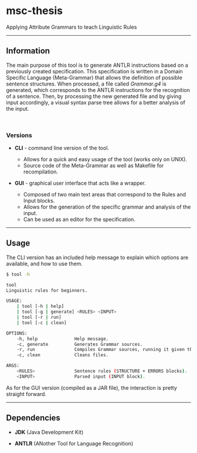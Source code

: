 # msc-thesis

Applying Attribute Grammars to teach Linguistic Rules

<hr/>

## Information

The main purpose of this tool is to generate ANTLR instructions based on a previously created specification. This specification is written in a Domain Specific Language (Meta-Grammar) that allows the definition of possible sentence structures. When processed, a file called *Grammar.g4* is generated, which corresponds to the ANTLR instructions for the recognition of a sentence. Then, by processing the new generated file and by giving input accordingly, a visual syntax parse tree allows for a better analysis of the input.

<br/>  

### Versions

- **CLI** - command line version of the tool.
    - Allows for a quick and easy usage of the tool (works only on UNIX).
    - Source code of the Meta-Grammar as well as Makefile for recompilation.

- **GUI** - graphical user interface that acts like a wrapper.
    - Composed of two main text areas that correspond to the Rules and Input blocks.
    - Allows for the generation of the specific grammar and analysis of the input.
    - Can be used as an editor for the specification.

<hr/>

## Usage

The CLI version has an included help message to explain which options are available, and how to use them.

```bash
$ tool -h

tool
Linguistic rules for beginners.

USAGE:
    | tool [-h | help]
    | tool [-g | generate] <RULES> <INPUT>
    | tool [-r | run]
    | tool [-c | clean]

OPTIONS:
    -h, help              Help message.
    -c, generate          Generates Grammar sources.
    -r, run               Compiles Grammar sources, running it given the sentence as input.
    -c, clean             Cleans files.

ARGS:
    <RULES>               Sentence rules (STRUCTURE + ERRORS blocks).
    <INPUT>               Parsed input (INPUT block).
```

As for the GUI version (compiled as a JAR file), the interaction is pretty straight forward.

<hr/>

## Dependencies

* **JDK** (Java Development Kit)

* **ANTLR** (ANother Tool for Language Recognition)

